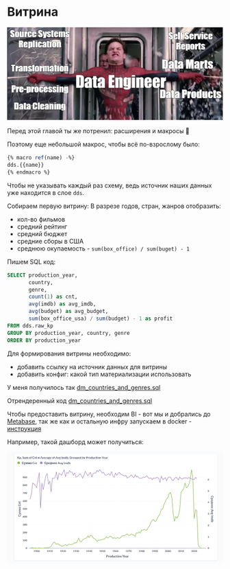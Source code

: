 # Витрина

![de-datamarts.png](img%2Fde-datamarts.png)

Перед этой главой ты же потренил: расширения и макросы 🤨

Поэтому еще небольшой макрос, чтобы всё по-взрослому было:

```sql
{% macro ref(name) -%}
dds.{{name}}
{% endmacro %}
```

Чтобы не указывать каждый раз схему, ведь источник наших данных уже находится в слое `dds`.

Собираем первую витрину: В разрезе годов, стран, жанров отобразить:
- кол-во фильмов
- средний рейтинг
- средний бюджет
- средние сборы в США
- среднюю окупаемость - `sum(box_office) / sum(buget) - 1`

Пишем SQL код:

```sql
SELECT production_year, 
       country, 
       genre,
       count(1) as cnt,
       avg(imdb) as avg_imdb,
       avg(budget) as avg_budget,
       sum(box_office_usa) / sum(budget) - 1 as profit
FROM dds.raw_kp
GROUP BY production_year, country, genre
ORDER BY production_year
```

Для формирования витрины необходимо:
- добавить ссылку на источник данных для витрины
- добавить конфиг: какой тип материализации использовать

У меня получилось так [dm_countries_and_genres.sql](models%2Fdm%2Fdm_countries_and_genres.sql)

Отрендеренный код [dm_countries_and_genres.sql](compiled%2Fdm_countries_and_genres.sql)

Чтобы предоставить витрину, необходим BI - вот мы и добрались до [Metabase](https://www.metabase.com/), так же как и остальную инфру запускаем в docker - 
[инструкция](https://www.metabase.com/docs/latest/installation-and-operation/running-metabase-on-docker)

Например, такой дашборд может получиться:

![dash-0.png](img%2Fdash-0.png)